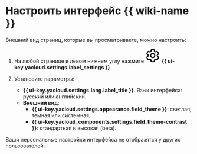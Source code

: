 # Настроить интерфейс {{ wiki-name }}

Внешний вид страниц, которые вы просматриваете, можно настроить: 

1. На любой странице в левом нижнем углу нажмите ![](../_assets/wiki/svg/settings.svg) **{{ ui-key.yacloud.settings.label_settings }}**.

1. Установите параметры:

     * **{{ ui-key.yacloud.settings.lang.label_title }}**. Язык интерфейса: русский или английский.
     * **Внешний вид**:
       * **{{ ui-key.yacloud.settings.appearance.field_theme }}**: светлая, темная или системная;
       * **{{ ui-key.yacloud_components.settings.field_theme-contrast }}**: стандартная и высокая (beta).
     

Ваши персональные настройки интерфейса не отобразятся у других пользователей.
